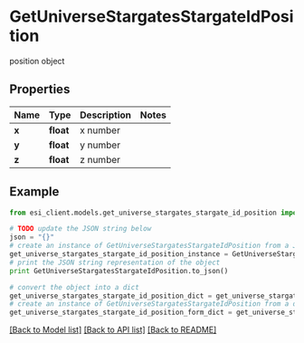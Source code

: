 # GetUniverseStargatesStargateIdPosition

position object

## Properties

Name | Type | Description | Notes
------------ | ------------- | ------------- | -------------
**x** | **float** | x number | 
**y** | **float** | y number | 
**z** | **float** | z number | 

## Example

```python
from esi_client.models.get_universe_stargates_stargate_id_position import GetUniverseStargatesStargateIdPosition

# TODO update the JSON string below
json = "{}"
# create an instance of GetUniverseStargatesStargateIdPosition from a JSON string
get_universe_stargates_stargate_id_position_instance = GetUniverseStargatesStargateIdPosition.from_json(json)
# print the JSON string representation of the object
print GetUniverseStargatesStargateIdPosition.to_json()

# convert the object into a dict
get_universe_stargates_stargate_id_position_dict = get_universe_stargates_stargate_id_position_instance.to_dict()
# create an instance of GetUniverseStargatesStargateIdPosition from a dict
get_universe_stargates_stargate_id_position_form_dict = get_universe_stargates_stargate_id_position.from_dict(get_universe_stargates_stargate_id_position_dict)
```
[[Back to Model list]](../README.md#documentation-for-models) [[Back to API list]](../README.md#documentation-for-api-endpoints) [[Back to README]](../README.md)


